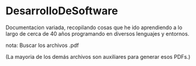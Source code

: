# DesarrolloDeSoftware
 Documentacion variada, recopilando cosas que he ido aprendiendo a lo largo de cerca de 40 años programando en diversos lenguajes y entornos.

nota: Buscar los archivos .pdf

(La mayoria de los demás archivos son auxiliares para generar esos PDFs.)
